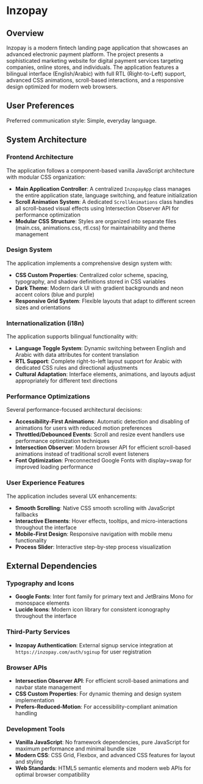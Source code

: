 # Inzopay

## Overview

Inzopay is a modern fintech landing page application that showcases an advanced electronic payment platform. The project presents a sophisticated marketing website for digital payment services targeting companies, online stores, and individuals. The application features a bilingual interface (English/Arabic) with full RTL (Right-to-Left) support, advanced CSS animations, scroll-based interactions, and a responsive design optimized for modern web browsers.

## User Preferences

Preferred communication style: Simple, everyday language.

## System Architecture

### Frontend Architecture
The application follows a component-based vanilla JavaScript architecture with modular CSS organization:

- **Main Application Controller**: A centralized `InzopayApp` class manages the entire application state, language switching, and feature initialization
- **Scroll Animation System**: A dedicated `ScrollAnimations` class handles all scroll-based visual effects using Intersection Observer API for performance optimization
- **Modular CSS Structure**: Styles are organized into separate files (main.css, animations.css, rtl.css) for maintainability and theme management

### Design System
The application implements a comprehensive design system with:

- **CSS Custom Properties**: Centralized color scheme, spacing, typography, and shadow definitions stored in CSS variables
- **Dark Theme**: Modern dark UI with gradient backgrounds and neon accent colors (blue and purple)
- **Responsive Grid System**: Flexible layouts that adapt to different screen sizes and orientations

### Internationalization (i18n)
The application supports bilingual functionality with:

- **Language Toggle System**: Dynamic switching between English and Arabic with data attributes for content translation
- **RTL Support**: Complete right-to-left layout support for Arabic with dedicated CSS rules and directional adjustments
- **Cultural Adaptation**: Interface elements, animations, and layouts adjust appropriately for different text directions

### Performance Optimizations
Several performance-focused architectural decisions:

- **Accessibility-First Animations**: Automatic detection and disabling of animations for users with reduced motion preferences
- **Throttled/Debounced Events**: Scroll and resize event handlers use performance optimization techniques
- **Intersection Observer**: Modern browser API for efficient scroll-based animations instead of traditional scroll event listeners
- **Font Optimization**: Preconnected Google Fonts with display=swap for improved loading performance

### User Experience Features
The application includes several UX enhancements:

- **Smooth Scrolling**: Native CSS smooth scrolling with JavaScript fallbacks
- **Interactive Elements**: Hover effects, tooltips, and micro-interactions throughout the interface
- **Mobile-First Design**: Responsive navigation with mobile menu functionality
- **Process Slider**: Interactive step-by-step process visualization

## External Dependencies

### Typography and Icons
- **Google Fonts**: Inter font family for primary text and JetBrains Mono for monospace elements
- **Lucide Icons**: Modern icon library for consistent iconography throughout the interface

### Third-Party Services
- **Inzopay Authentication**: External signup service integration at `https://inzopay.com/auth/sginup` for user registration

### Browser APIs
- **Intersection Observer API**: For efficient scroll-based animations and navbar state management
- **CSS Custom Properties**: For dynamic theming and design system implementation
- **Prefers-Reduced-Motion**: For accessibility-compliant animation handling

### Development Tools
- **Vanilla JavaScript**: No framework dependencies, pure JavaScript for maximum performance and minimal bundle size
- **Modern CSS**: CSS Grid, Flexbox, and advanced CSS features for layout and styling
- **Web Standards**: HTML5 semantic elements and modern web APIs for optimal browser compatibility